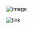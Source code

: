 

![image](https://github.com/robinpound/LaserBeat/assets/54936470/ccbc5ff6-48ba-4d10-8275-014dadb3ceab)


![link](https://www.youtube.com/watch?v=vuzkZVSXGzM)
